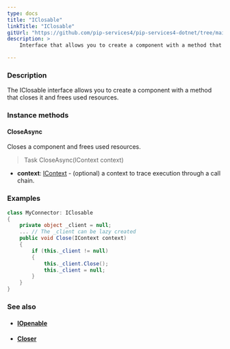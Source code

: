 ```yaml
---
type: docs
title: "IClosable"
linkTitle: "IClosable"
gitUrl: "https://github.com/pip-services4/pip-services4-dotnet/tree/main/pip-services4-components-dotnet"
description: >
    Interface that allows you to create a component with a method that closes it and frees used resources.

---
```


### Description

The IClosable interface allows you to create a component with a method that closes it and frees used resources.

### Instance methods 

#### CloseAsync
Closes a component and frees used resources.

> Task CloseAsync(IContext context)

- **context**: [IContext](../../../components/context/icontext) - (optional) a context to trace execution through a call chain.

### Examples
```cs
class MyConnector: IClosable 
{
    private object _client = null;
    ... // The _client can be lazy created
    public void Close(IContext context)
    {
        if (this._client != null)
        {   
            this._client.Close();
            this._client = null;
        }
    }
}

```

### See also
- #### [IOpenable](../iopenable)
- #### [Closer](../closer)

